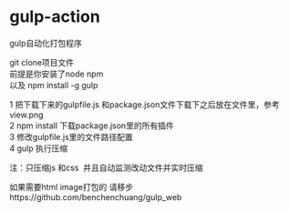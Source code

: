 # gulp-action
gulp自动化打包程序

git clone项目文件<br/>
前提是你安装了node npm  <br/>
以及  npm install -g gulp<br/>

1 把下载下来的gulpfile.js 和package.json文件下载下之后放在文件里，参考 view.png<br/>
2 npm install  下载package.json里的所有插件<br/>
3 修改gulpfile.js里的文件路径配置<br/>
4 gulp 执行压缩<br/>

注：只压缩js 和css  并且自动监测改动文件并实时压缩<br/>

如果需要html image打包的 请移步https://github.com/benchenchuang/gulp_web

